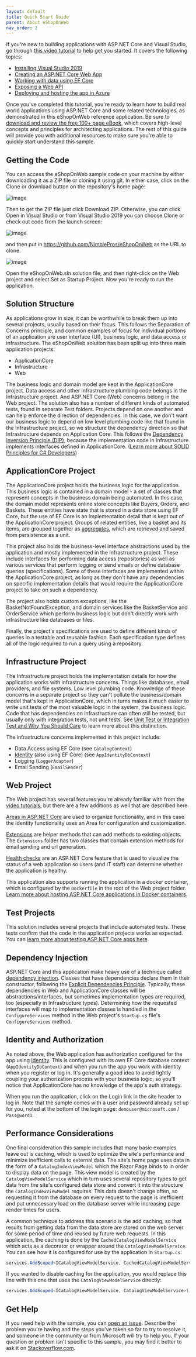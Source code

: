 ```yaml
---
layout: default
title: Quick Start Guide
parent: About eShopOnWeb
nav_order: 2
---
```



If you're new to building applications with ASP.NET Core and Visual Studio, go through [this video tutorial](https://docs.microsoft.com/en-us/visualstudio/get-started/csharp/tutorial-aspnet-core-ef-step-01?view=vs-2019) to help get you started. It covers the following topics:

- [Installing Visual Studio 2019](https://docs.microsoft.com/en-us/visualstudio/get-started/csharp/tutorial-aspnet-core-ef-step-01?view=vs-2019)
- [Creating an ASP.NET Core Web App](https://docs.microsoft.com/en-us/visualstudio/get-started/csharp/tutorial-aspnet-core-ef-step-02?view=vs-2019)
- [Working with data using EF Core](https://docs.microsoft.com/en-us/visualstudio/get-started/csharp/tutorial-aspnet-core-ef-step-03?view=vs-2019)
- [Exposing a Web API](https://docs.microsoft.com/en-us/visualstudio/get-started/csharp/tutorial-aspnet-core-ef-step-04?view=vs-2019)
- [Deploying and hosting the app in Azure](https://docs.microsoft.com/en-us/visualstudio/get-started/csharp/tutorial-aspnet-core-ef-step-05?view=vs-2019)

Once you've completed this tutorial, you're ready to learn how to build real world applications using ASP.NET Core and some related technologies, as demonstrated in this eShopOnWeb reference application. Be sure to [download and review the free 100+ page eBook](https://aka.ms/webappebook), which covers high-level concepts and principles for architecting applications. The rest of this guide will provide you with additional resources to make sure you're able to quickly start understand this sample.

## Getting the Code

You can access the eShopOnWeb sample code on your machine by either downloading it as a ZIP file or cloning it using git. In either case, click on the Clone or download button on the repository's home page:

![image](https://github.com/user-attachments/assets/1f5859ba-367f-4124-8f67-8896b0edca5b)

Then to get the ZIP file just click Download ZIP. Otherwise, you can click Open in Visual Studio or from Visual Studio 2019 you can choose Clone or check out code from the launch screen:

![image](https://github.com/user-attachments/assets/1f5859ba-367f-4124-8f67-8896b0edca5b)

and then put in https://github.com/NimblePros/eShopOnWeb as the URL to clone.

![image](https://github.com/user-attachments/assets/c8960123-ad78-4a2c-bdf3-84b9da41aaff)

Open the eShopOnWeb.sln solution file, and then right-click on the Web project and select Set as Startup Project. Now you're ready to run the application.

## Solution Structure

As applications grow in size, it can be worthwhile to break them up into several projects, usually based on their focus. This follows the Separation of Concerns principle, and common examples of focus for individual portions of an application are user interface (UI), business logic, and data access or infrastructure. The eShopOnWeb solution has been split up into three main application projects:

- ApplicationCore
- Infrastructure
- Web

The business logic and domain model are kept in the ApplicationCore project. Data access and other infrastructure plumbing code belongs in the Infrastructure project. And ASP.NET Core (Web) concerns belong in the Web project. The solution also has a number of different kinds of automated tests, found in separate Test folders. Projects depend on one another and can help enforce the direction of dependencies. In this case, we don't want our business logic to depend on low level plumbing code like that found in the Infrastructure project, so we structure the dependency direction so that Infrastructure depends on Application Core. This follows the [Dependency Inversion Principle (DIP)](https://deviq.com/dependency-inversion-principle/), because the implementation code in Infrastructure implements interfaces defined in ApplicationCore. ([Learn more about SOLID Principles for C# Developers](https://mailchi.mp/nimblepros/solid-email-course))

## ApplicationCore Project

The ApplicationCore project holds the business logic for the application. This business logic is contained in a domain model - a set of classes that represent concepts in the business domain being automated. In this case, the domain model represents online store concepts like Buyers, Orders, and Baskets. These entities have state that is stored in a data store using EF Core, but the use of EF Core is an implementation detail that is kept out of the ApplicationCore project. Groups of related entities, like a basket and its items, are grouped together as [aggregates](https://deviq.com/aggregate-pattern/), which are retrieved and saved from persistence as a unit.

This project also holds the business-level interface abstractions used by the application and mostly implemented in the Infrastructure project. These include interfaces for performing data access (repositories) as well as various services that perform logging or send emails or define database queries (specifications). Some of these interfaces are implemented within the ApplicationCore project, as long as they don't have any dependencies on specific implementation details that would require the ApplicationCore project to take on such a dependency.

The project also holds custom exceptions, like the BasketNotFoundException, and domain services like the BasketService and OrderService which perform business logic but don't directly work with infrastructure like databases or files.

Finally, the project's specifications are used to define different kinds of queries in a testable and reusable fashion. Each specification type defines all of the logic required to run a query using a repository.

## Infrastructure Project

The Infrastructure project holds the implementation details for how the application works with infrastructure concerns. Things like databases, email providers, and file systems. Low level plumbing code. Knowledge of these concerns in a separate project so they can't pollute the business/domain model that's kept in ApplicationCore, which in turns makes it much easier to write unit tests of the most valuable logic in the system, the business logic. Code that has dependencies on infrastructure can often still be tested, but usually only with integration tests, not unit tests. See [Unit Test or Integration Test and Why You Should Care](https://ardalis.com/unit-test-or-integration-test-and-why-you-should-care) to learn more about this distinction.

The infrastructure concerns implemented in this project include:

- Data Access using EF Core (see `CatalogContext`)
- [Identity](https://docs.microsoft.com/en-us/aspnet/core/security/authentication/identity?view=aspnetcore-2.2&tabs=visual-studio) (also using EF Core) (see `AppIdentityDbContext`)
- Logging (`LoggerAdapter`)
- Email Sending (`EmailSender`)

## Web Project

The Web project has several features you're already familiar with from the [video tutorials](https://docs.microsoft.com/en-us/visualstudio/get-started/csharp/tutorial-aspnet-core-ef-step-01?view=vs-2019), but there are a few additions as well that are described here.

[Areas in ASP.NET Core](https://docs.microsoft.com/en-us/aspnet/core/mvc/controllers/areas?view=aspnetcore-2.2) are used to organize functionality, and in this case the Identity functionality uses an Area for configuration and customization.

[Extensions](https://docs.microsoft.com/en-us/dotnet/csharp/programming-guide/classes-and-structs/extension-methods) are helper methods that can add methods to existing objects. The `Extensions` folder has two classes that contain extension methods for email sending and url generation.

[Health checks](https://docs.microsoft.com/en-us/aspnet/core/host-and-deploy/health-checks?view=aspnetcore-2.2) are an ASP.NET Core feature that is used to visualize the status of a web application so users (and IT staff) can determine whether the application is healthy.

This application also supports running the application in a docker container, which is configured by the `Dockerfile` in the root of the Web project folder. [Learn more about hosting ASP.NET Core applications in Docker containers](https://docs.microsoft.com/en-us/aspnet/core/host-and-deploy/docker/?view=aspnetcore-2.2).

## Test Projects

This solution includes several projects that include automated tests. These tests confirm that the code in the application projects works as expected. You can [learn more about testing ASP.NET Core apps here](https://docs.microsoft.com/en-us/dotnet/core/testing/unit-testing-with-dotnet-test).

## Dependency Injection

ASP.NET Core and this application make heavy use of a technique called [dependency injection](https://docs.microsoft.com/en-us/aspnet/core/fundamentals/dependency-injection). Classes that have dependencies declare them in their constructor, following the [Explicit Dependencies Principle](https://deviq.com/explicit-dependencies-principle/). Typically, these dependencies in Web and ApplicationCore classes will be abstractions/interfaces, but sometimes implementation types are required, too (especially in Infrastructure types). Determining how the requested interfaces will map to implementation classes is handled in the `ConfigureServices` method in the Web project's `Startup.cs` file's `ConfigureServices` method.

## Identity and Authorization

As noted above, the Web application has authorization configured for the app using [Identity](https://docs.microsoft.com/en-us/aspnet/core/security/authentication/identity). This is configured with its own EF Core database context (`AppIdentityDbContext`) and when you run the app you work with identity when you register or log in. It's generally a good idea to avoid tightly coupling your authorization process with your business logic, so you'll notice that ApplicationCore has no knowledge of the app's auth strategy.

When you run the application, click on the Login link in the site header to log in. Note that the sample comes with a user and password already set up for you, noted at the bottom of the login page: `demouser@microsoft.com` / `Pass@word1`.

## Performance Considerations

One final consideration this sample includes that many basic examples leave out is caching, which is used to optimize the site's performance and minimize inefficient calls to external data. The site's home page uses data in the form of a `CatalogIndexViewModel` which the Razor Page binds to in order to display data on the page. This view model is created by the `CatalogViewModelService` which in turn uses several repository types to get data from the site's configured data store and convert it into the structure the `CatalogIndexViewModel` requires. This data doesn't change often, so requesting it from the database on every request to the page is inefficient and put unnecessary load on the database server while increasing page render times for users.

A common technique to address this scenario is the add caching, so that results from getting data from the data store are stored on the web server for some period of time and reused by future web requests. In this application, the caching is done by the `CachedCatalogViewModelService` which acts as a decorator or wrapper around the `CatalogViewModelService`. You can see how it is configured for use by the application in `Startup.cs`:

```csharp
services.AddScoped<ICatalogViewModelService, CachedCatalogViewModelService>();
```

If you wanted to disable caching for the application, you would replace this line with this one that uses the `CatalogViewModelService` directly:

```csharp
services.AddScoped<ICatalogViewModelService, CatalogViewModelService>();
```

## Get Help

If you need help with the sample, you can [open an issue](https://github.com/NimblePros/eShopOnWeb/issues). Describe the problem you're having and the steps you've taken so far to try to resolve it, and someone in the community or from Microsoft will try to help you. If your question or problem isn't specific to this sample, you may find it better to ask it on [Stackoverflow.com](https://stackoverflow.com/).